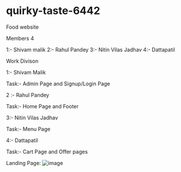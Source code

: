 # quirky-taste-6442
Food website 

Members 4

1:- Shivam malik
2:- Rahul Pandey 
3:- Nitin Vilas Jadhav
4:- Dattapatil


Work Divison

1:- Shivam Malik

Task:- Admin Page and Signup/Login Page

2 :- Rahul Pandey

Task:- Home Page and Footer

3:- Nitin Vilas Jadhav

Task:- Menu Page

4:- Dattapatil

Task:- Cart Page and Offer pages


Landing Page:
![image](https://user-images.githubusercontent.com/110033165/221638043-72a1ee20-f044-4a2c-853c-7d874c769734.png)
